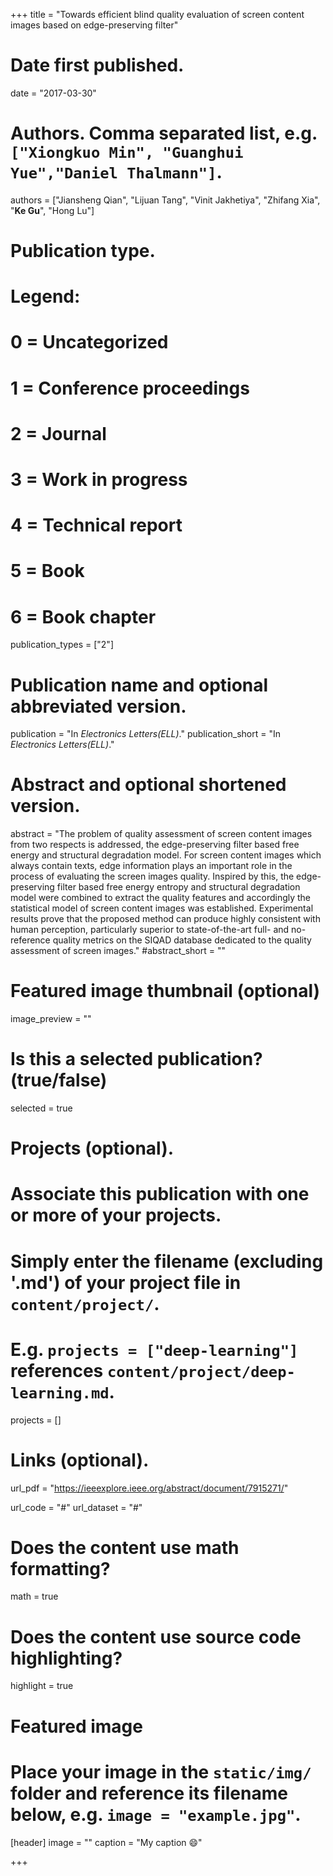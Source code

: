 +++
title = "Towards efficient blind quality evaluation of screen content images based on edge-preserving filter"

# Date first published.
date = "2017-03-30"

# Authors. Comma separated list, e.g. `["Xiongkuo Min", "Guanghui Yue","Daniel Thalmann"]`.
authors = ["Jiansheng Qian", "Lijuan Tang", "Vinit Jakhetiya", "Zhifang Xia", "**Ke Gu**", "Hong Lu"]
# Publication type.
# Legend:
# 0 = Uncategorized
# 1 = Conference proceedings
# 2 = Journal
# 3 = Work in progress
# 4 = Technical report
# 5 = Book
# 6 = Book chapter
publication_types = ["2"]

# Publication name and optional abbreviated version.
publication = "In *Electronics Letters(ELL)*."
publication_short = "In *Electronics Letters(ELL)*."

# Abstract and optional shortened version.
abstract = "The problem of quality assessment of screen content images from two respects is addressed, the edge-preserving filter based free energy and structural degradation model. For screen content images which always contain texts, edge information plays an important role in the process of evaluating the screen images quality. Inspired by this, the edge-preserving filter based free energy entropy and structural degradation model were combined to extract the quality features and accordingly the statistical model of screen content images was established. Experimental results prove that the proposed method can produce highly consistent with human perception, particularly superior to state-of-the-art full- and no-reference quality metrics on the SIQAD database dedicated to the quality assessment of screen images."
#abstract_short = ""

# Featured image thumbnail (optional)
image_preview = ""

# Is this a selected publication? (true/false)
selected = true

# Projects (optional).
#   Associate this publication with one or more of your projects.
#   Simply enter the filename (excluding '.md') of your project file in `content/project/`.
#   E.g. `projects = ["deep-learning"]` references `content/project/deep-learning.md`.
projects = []

# Links (optional).
url_pdf = "https://ieeexplore.ieee.org/abstract/document/7915271/"

url_code = "#"
url_dataset = "#"


# Does the content use math formatting?
math = true

# Does the content use source code highlighting?
highlight = true

# Featured image
# Place your image in the `static/img/` folder and reference its filename below, e.g. `image = "example.jpg"`.
[header]
image = ""
caption = "My caption 😄"

+++
